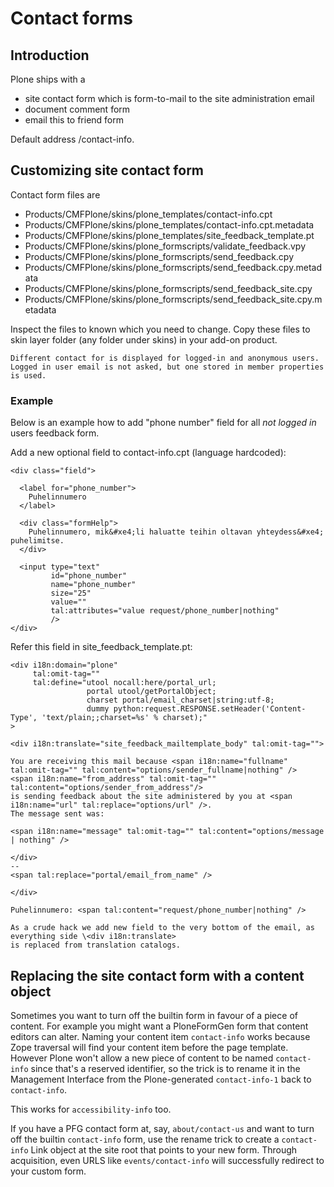 # Contact forms

## Introduction

Plone ships with a

- site contact form which is form-to-mail to the site administration email
- document comment form
- email this to friend form

Default address /contact-info.

## Customizing site contact form

Contact form files are

- Products/CMFPlone/skins/plone_templates/contact-info.cpt
- Products/CMFPlone/skins/plone_templates/contact-info.cpt.metadata
- Products/CMFPlone/skins/plone_templates/site_feedback_template.pt
- Products/CMFPlone/skins/plone_formscripts/validate_feedback.vpy
- Products/CMFPlone/skins/plone_formscripts/send_feedback.cpy
- Products/CMFPlone/skins/plone_formscripts/send_feedback.cpy.metadata
- Products/CMFPlone/skins/plone_formscripts/send_feedback_site.cpy
- Products/CMFPlone/skins/plone_formscripts/send_feedback_site.cpy.metadata

Inspect the files to known which you need to change.
Copy these files to skin layer folder (any folder under skins) in your add-on product.

```{note}
Different contact for is displayed for logged-in and anonymous users.
Logged in user email is not asked, but one stored in member properties is used.
```

### Example

Below is an example how to add "phone number" field for all *not logged in* users
feedback form.

Add a new optional field to contact-info.cpt (language hardcoded):

```
<div class="field">

  <label for="phone_number">
    Puhelinnumero
  </label>

  <div class="formHelp">
    Puhelinnumero, mik&#xe4;li haluatte teihin oltavan yhteydess&#xe4; puhelimitse.
  </div>

  <input type="text"
         id="phone_number"
         name="phone_number"
         size="25"
         value=""
         tal:attributes="value request/phone_number|nothing"
         />
</div>
```

Refer this field in site_feedback_template.pt:

```
<div i18n:domain="plone"
     tal:omit-tag=""
     tal:define="utool nocall:here/portal_url;
                 portal utool/getPortalObject;
                 charset portal/email_charset|string:utf-8;
                 dummy python:request.RESPONSE.setHeader('Content-Type', 'text/plain;;charset=%s' % charset);"
>

<div i18n:translate="site_feedback_mailtemplate_body" tal:omit-tag="">

You are receiving this mail because <span i18n:name="fullname" tal:omit-tag="" tal:content="options/sender_fullname|nothing" />
<span i18n:name="from_address" tal:omit-tag="" tal:content="options/sender_from_address"/>
is sending feedback about the site administered by you at <span i18n:name="url" tal:replace="options/url" />.
The message sent was:

<span i18n:name="message" tal:omit-tag="" tal:content="options/message | nothing" />

</div>
--
<span tal:replace="portal/email_from_name" />

</div>

Puhelinnumero: <span tal:content="request/phone_number|nothing" />
```

```{note}
As a crude hack we add new field to the very bottom of the email, as everything side \<div i18n:translate>
is replaced from translation catalogs.
```

## Replacing the site contact form with a content object

Sometimes you want to turn off the builtin form in favour of a piece
of content. For example you might want a PloneFormGen form that
content editors can alter. Naming your content item `contact-info`
works because Zope traversal will find your content item before the
page template. However Plone won't allow a new piece of content to be
named `contact-info` since that's a reserved identifier, so the
trick is to rename it in the Management Interface from the Plone-generated
`contact-info-1` back to `contact-info`.

This works for `accessibility-info` too.

If you have a PFG contact form at, say, `about/contact-us` and want
to turn off the builtin `contact-info` form, use the rename trick to
create a `contact-info` Link object at the site root that points to
your new form. Through acquisition, even URLS like
`events/contact-info` will successfully redirect to your custom
form.
